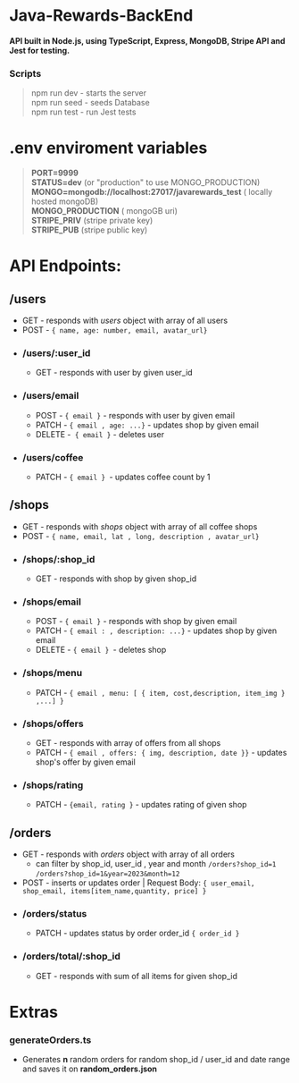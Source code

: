 # Java-Rewards-BackEnd

#### API built in Node.js, using TypeScript, Express, MongoDB, Stripe API and Jest for testing.


### Scripts
> npm run dev - starts the server  
 npm run seed - seeds Database  
 npm run test - run Jest tests

# .env enviroment variables
> **PORT=9999**  
> **STATUS=dev**  (or "production" to use MONGO_PRODUCTION)  
> **MONGO=mongodb://localhost:27017/javarewards_test** ( locally hosted mongoDB)  
**MONGO_PRODUCTION** ( mongoGB uri)  
**STRIPE_PRIV** (stripe private key)  
**STRIPE_PUB**  (stripe public key)


# API Endpoints:

## /users  
- GET - responds with *users* object with array of all users
- POST - `{ name, age: number, email, avatar_url}`
- ### /users/:user_id
    - GET - responds with user by given user_id
- ### /users/email
    - POST - `{ email }` - responds with user by given email
    - PATCH - `{ email , age: ...}` - updates shop by given email
    - DELETE -` { email }` - deletes user
- ### /users/coffee
    - PATCH - `{ email } `- updates coffee count by 1
## /shops
- GET - responds with *shops* object with array of all coffee shops
- POST - `{ name, email, lat , long, description , avatar_url}`
- ### /shops/:shop_id
    - GET - responds with shop by given shop_id
- ### /shops/email
    - POST - `{ email }` - responds with shop by given email
    - PATCH - `{ email : , description: ...}` - updates shop by given email
    - DELETE - `{ email } `- deletes shop
- ### /shops/menu
    - PATCH - `{ email , menu: [ { item, cost,description, item_img } ,...] }`
- ### /shops/offers
    - GET - responds with array of offers from all shops
    - PATCH - `{ email , offers: { img, description, date }}` - updates shop's offer by given email
- ### /shops/rating
    - PATCH - `{email, rating }` - updates rating of given shop
## /orders
- GET - responds with *orders* object with array of all orders
    - can filter by shop_id, user_id , year and month `/orders?shop_id=1` `/orders?shop_id=1&year=2023&month=12` 
- POST - inserts or updates order | Request Body: `{ user_email, shop_email, items[item_name,quantity, price] } `
- ### /orders/status
    - PATCH - updates status by order order_id `{ order_id }`
- ### /orders/total/:shop_id
    - GET - responds with sum of all items for given shop_id

# Extras
### generateOrders.ts
- Generates **n** random orders for random shop_id / user_id and date range and saves it on **random_orders.json**